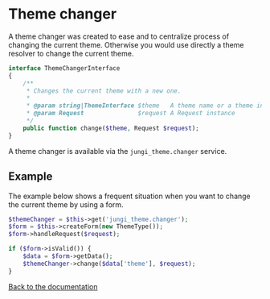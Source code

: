 Theme changer
=============

A theme changer was created to ease and to centralize process of changing the current theme. Otherwise you would use 
directly a theme resolver to change the current theme.

```php
interface ThemeChangerInterface
{
    /**
     * Changes the current theme with a new one.
     *
     * @param string|ThemeInterface $theme   A theme name or a theme instance
     * @param Request               $request A Request instance
     */
    public function change($theme, Request $request);
}
```

A theme changer is available via the `jungi_theme.changer` service.

Example
-------

The example below shows a frequent situation when you want to change the current theme by using a form.

```php
$themeChanger = $this->get('jungi_theme.changer');
$form = $this->createForm(new ThemeType());
$form->handleRequest($request);

if ($form->isValid()) {
    $data = $form->getData();
    $themeChanger->change($data['theme'], $request);
}
```

[Back to the documentation](https://github.com/piku235/JungiThemeBundle/blob/master/Resources/doc/index.md)